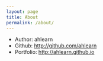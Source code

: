 ```yaml
---
layout: page
title: About
permalink: /about/
---
```


* Author: ahlearn
* Github: http://github.com/ahlearn
* Portfolio: http://ahlearn.github.io